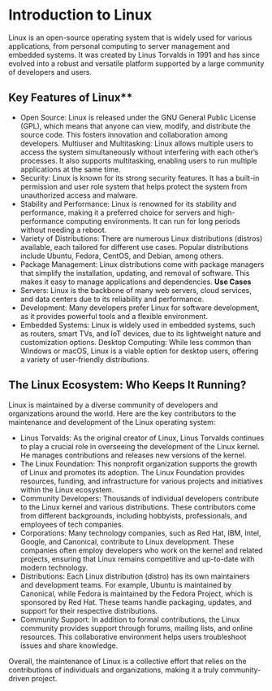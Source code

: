 # Introduction to Linux 
Linux is an open-source operating system that is widely used for various applications, from personal computing to server management and embedded systems. It was created by Linus Torvalds in 1991 and has since evolved into a robust and versatile platform supported by a large community of developers and users.  

## Key Features of Linux**  
* Open Source: Linux is released under the GNU General Public License (GPL), which means that anyone can view, modify, and distribute the source code. This fosters innovation and collaboration among developers.
Multiuser and Multitasking: Linux allows multiple users to access the system simultaneously without interfering with each other’s processes. It also supports multitasking, enabling users to run multiple applications at the same time.  
* Security: Linux is known for its strong security features. It has a built-in permission and user role system that helps protect the system from unauthorized access and malware.  
* Stability and Performance: Linux is renowned for its stability and performance, making it a preferred choice for servers and high-performance computing environments. It can run for long periods without needing a reboot.  
* Variety of Distributions: There are numerous Linux distributions (distros) available, each tailored for different use cases. Popular distributions include Ubuntu, Fedora, CentOS, and Debian, among others.
* Package Management: Linux distributions come with package managers that simplify the installation, updating, and removal of software. This makes it easy to manage applications and dependencies.
**Use Cases**
* Servers: Linux is the backbone of many web servers, cloud services, and data centers due to its reliability and performance.
* Development: Many developers prefer Linux for software development, as it provides powerful tools and a flexible environment.
* Embedded Systems: Linux is widely used in embedded systems, such as routers, smart TVs, and IoT devices, due to its lightweight nature and customization options.
Desktop Computing: While less common than Windows or macOS, Linux is a viable option for desktop users, offering a variety of user-friendly distributions.

## The Linux Ecosystem: Who Keeps It Running?  
Linux is maintained by a diverse community of developers and organizations around the world. Here are the key contributors to the maintenance and development of the Linux operating system:

* Linus Torvalds: As the original creator of Linux, Linus Torvalds continues to play a crucial role in overseeing the development of the Linux kernel. He manages contributions and releases new versions of the kernel.
* The Linux Foundation: This nonprofit organization supports the growth of Linux and promotes its adoption. The Linux Foundation provides resources, funding, and infrastructure for various projects and initiatives within the Linux ecosystem.
* Community Developers: Thousands of individual developers contribute to the Linux kernel and various distributions. These contributors come from different backgrounds, including hobbyists, professionals, and employees of tech companies.
* Corporations: Many technology companies, such as Red Hat, IBM, Intel, Google, and Canonical, contribute to Linux development. These companies often employ developers who work on the kernel and related projects, ensuring that Linux remains competitive and up-to-date with modern technology.
* Distributions: Each Linux distribution (distro) has its own maintainers and development teams. For example, Ubuntu is maintained by Canonical, while Fedora is maintained by the Fedora Project, which is sponsored by Red Hat. These teams handle packaging, updates, and support for their respective distributions.
* Community Support: In addition to formal contributions, the Linux community provides support through forums, mailing lists, and online resources. This collaborative environment helps users troubleshoot issues and share knowledge.

Overall, the maintenance of Linux is a collective effort that relies on the contributions of individuals and organizations, making it a truly community-driven project.